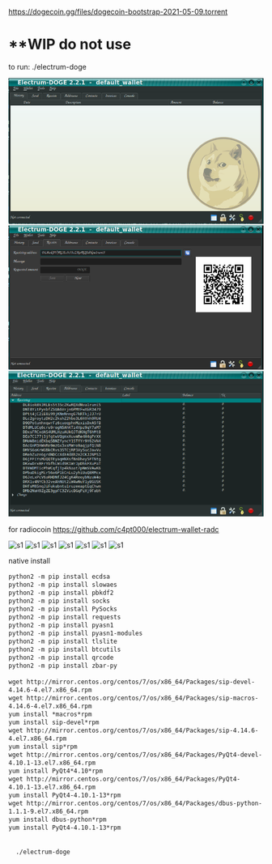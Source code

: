 https://dogecoin.gg/files/dogecoin-bootstrap-2021-05-09.torrent

# **WIP do not use

to run:
./electrum-doge

![s1](https://raw.githubusercontent.com/c4pt000/docker-electrum-wallet-for-dogecoin-WIP/master/DOGE-wallet-main.png)
![s1](https://raw.githubusercontent.com/c4pt000/docker-electrum-wallet-for-dogecoin-WIP/master/doge-wallet-recv.png)
![s1](https://raw.githubusercontent.com/c4pt000/docker-electrum-wallet-for-dogecoin-WIP/master/doge-wallet-address.png)



for radiocoin
https://github.com/c4pt000/electrum-wallet-radc

![s1](https://raw.githubusercontent.com/c4pt000/electrum-wallet-radc/main/electrum-addr-electrum-radiocoin.png)
![s1](https://raw.githubusercontent.com/c4pt000/electrum-wallet-radc/main/electrum-console-about-connected.png)
![s1](https://raw.githubusercontent.com/c4pt000/electrum-wallet-radc/main/electrum-network.png)
![s1](https://raw.githubusercontent.com/c4pt000/electrum-wallet-radc/main/electrumx-radiocoin-wallet.png)
![s1](https://raw.githubusercontent.com/c4pt000/electrum-wallet-radc/main/kind-of-working.png)
![s1](https://raw.githubusercontent.com/c4pt000/electrum-wallet-radc/main/not-sending-but-receive.png)
![s1](https://raw.githubusercontent.com/c4pt000/electrum-wallet-radc/main/sort-of-working-not-fully.png)

native install
```
python2 -m pip install ecdsa
python2 -m pip install slowaes
python2 -m pip install pbkdf2
python2 -m pip install socks
python2 -m pip install PySocks
python2 -m pip install requests
python2 -m pip install pyasn1
python2 -m pip install pyasn1-modules
python2 -m pip install tlslite
python2 -m pip install btcutils
python2 -m pip install qrcode
python2 -m pip install zbar-py

wget http://mirror.centos.org/centos/7/os/x86_64/Packages/sip-devel-4.14.6-4.el7.x86_64.rpm
wget http://mirror.centos.org/centos/7/os/x86_64/Packages/sip-macros-4.14.6-4.el7.x86_64.rpm
yum install *macros*rpm
yum install sip-devel*rpm
wget http://mirror.centos.org/centos/7/os/x86_64/Packages/sip-4.14.6-4.el7.x86_64.rpm
yum install sip*rpm
wget http://mirror.centos.org/centos/7/os/x86_64/Packages/PyQt4-devel-4.10.1-13.el7.x86_64.rpm
yum install PyQt4*4.10*rpm
wget http://mirror.centos.org/centos/7/os/x86_64/Packages/PyQt4-4.10.1-13.el7.x86_64.rpm
yum install PyQt4-4.10.1-13*rpm
wget http://mirror.centos.org/centos/7/os/x86_64/Packages/dbus-python-1.1.1-9.el7.x86_64.rpm
yum install dbus-python*rpm
yum install PyQt4-4.10.1-13*rpm


  ./electrum-doge 

```


